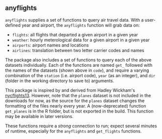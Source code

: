 
anyflights
----------

`anyflights` supplies a set of functions to query air travel data. With a user-defined year and airport, the `anyflights` function will grab data on:

-   `flights`: all flights that departed a given airport in a given year
-   `weather`: hourly meterological data for a given airport in a given year
-   `airports`: airport names and locations
-   `airlines`: translation between two letter carrier codes and names

The package also includes a set of functions to query each of the above datasets individually. Each of the functions are named `get_` followed with the names of the datasets (shown above in `code`), and require a varying combination of the `station` (i.e. airport code), `year` (as an integer), and `dir` (folder in the working directory to save to) arguments.

This package is inspired by and derived from Hadley Wickham's [nycflights13](https://github.com/hadley/nycflights13). However, note that the `planes` dataset is not included in the downloads for now, as the source for the `planes` dataset changes the formatting of the files nearly every year. A (now-deprecated) function `get_planes` is in the R folder, but is not exported in the build. This function may be available in later versions.

These functions require a *strong* connection to run; expect several minutes of runtime, especially for the `anyflights` and `get_flights` functions.
